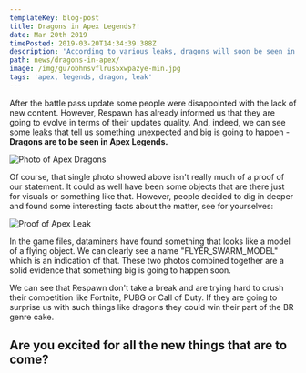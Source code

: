 ```yaml
---
templateKey: blog-post
title: Dragons in Apex Legends?!
date: Mar 20th 2019
timePosted: 2019-03-20T14:34:39.388Z
description: 'According to various leaks, dragons will soon be seen in Apex '
path: news/dragons-in-apex/
image: /img/gu7obhnsvflrus5xwpazye-min.jpg
tags: 'apex, legends, dragon, leak'
---
```

After the battle pass update some people were disappointed with the lack of new content. However, Respawn has already informed us that they are going to evolve in terms of their updates quality. And, indeed, we can see some leaks that tell us something unexpected and big is going to happen - **Dragons are to be seen in Apex Legends.**

![Photo of Apex Dragons](/img/d2cgwnvucaaaw-w.jpg-large.jpeg)

Of course, that single photo showed above isn't really much of a proof of our statement. It could as well have been some objects that are there just for visuals or something like that. However, people decided to dig in deeper and found some interesting facts about the matter, see for yourselves:

![Proof of Apex Leak](/img/dragons-leak.png)

In the game files, dataminers have found something that looks like a model of a flying object. We can clearly see a name "FLYER_SWARM_MODEL" which is an indication of that. These two photos combined together are a solid evidence that something big is going to happen soon.



We can see that Respawn don't take a break and are trying hard to crush their competition like Fortnite, PUBG or Call of Duty. If they are going to surprise us with such things like dragons they could win their part of the BR genre cake.



## Are you excited for all the new things that are to come?
